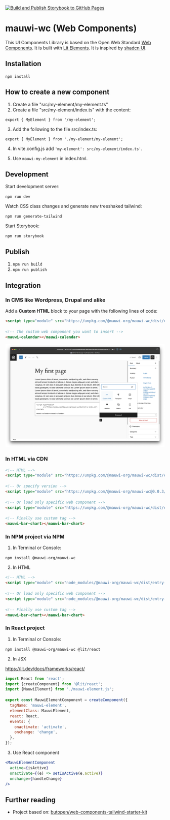 [![Build and Publish Storybook to GitHub Pages](https://github.com/mauricewipf/mauwi-wc/actions/workflows/deploy-github-pages.yaml/badge.svg)](https://github.com/mauricewipf/mauwi-wc/actions/workflows/deploy-github-pages.yaml)

# mauwi-wc (Web Components)

This UI Components Library is based on the Open Web Standard [Web Components](https://developer.mozilla.org/en-US/docs/Web/API/Web_components). It is built with [Lit Elements](https://lit.dev). It is inspired by [shadcn UI](https://ui.shadcn.com/).

## Installation

`npm install`

## How to create a new component

1. Create a file "src/my-element/my-element.ts"
2. Create a file "src/my-element/index.ts" with the content:

```
export { MyElement } from '/my-element';
```

3. Add the following to the file src/index.ts:

```
export { MyElement } from './my-element/my-element';
```

4. In vite.config.js add `'my-element': src/my-element/index.ts'`.

5. Use `mauwi-my-element` in index.html.

## Development

Start development server:

`npm run dev` 

Watch CSS class changes and generate new treeshaked tailwind:

`npm run generate-tailwind`

Start Storybook:

`npm run storybook`

## Publish

1. `npm run build`
2. `npm run publish`

## Integration

### In CMS like Wordpress, Drupal and alike

Add a **Custom HTML** block to your page with the following lines of code:

```html
<script type="module" src="https://unpkg.com/@mauwi-org/mauwi-wc/dist/entry-index.js"></script>

<!-- The custom web component you want to insert -->
<mauwi-calendar></mauwi-calendar>
```

![Wordpress Editor](src/shared/assets/integrate-with-wordpress.png)

### In HTML via CDN

```html
<!-- HTML -->
<script type="module" src="https://unpkg.com/@mauwi-org/mauwi-wc/dist/entry-index.js"></script>

<!-- Or specify version -->
<script type="module" src="https://unpkg.com/@mauwi-org/mauwi-wc@0.0.3/dist/entry-index.js"></script>

<!-- Or load only specific web component -->
<script type="module" src="https://unpkg.com/@mauwi-org/mauwi-wc/dist/entry-bar-chart.js"></script>

<!-- Finally use custom tag -->
<mauwi-bar-chart></mauwi-bar-chart>
```

### In NPM project via NPM

1. In Terminal or Console:

`npm install @mauwi-org/mauwi-wc`

2. In HTML

```html
<!-- HTML -->
<script type="module" src="node_modules/@mauwi-org/mauwi-wc/dist/entry-index.js"></script>

<!-- Or load only specific web component -->
<script type="module" src="node_modules/@mauwi-org/mauwi-wc/dist/entry-bar-chart.js"></script>

<!-- Finally use custom tag -->
<mauwi-bar-chart></mauwi-bar-chart>
```

### In React project

1. In Terminal or Console:

`npm install @mauwi-org/mauwi-wc @lit/react`

2. In JSX

https://lit.dev/docs/frameworks/react/

```jsx
import React from 'react';
import {createComponent} from '@lit/react';
import {MauwiElement} from './mauwi-element.js';

export const MauwiElementComponent = createComponent({
  tagName: 'mauwi-element',
  elementClass: MauwiElement,
  react: React,
  events: {
    onactivate: 'activate',
    onchange: 'change',
  },
});
```

3. Use React component

```jsx
<MauwiElementComponent
  active={isActive}
  onactivate={(e) => setIsActive(e.active)}
  onchange={handleChange}
/>
```

## Further reading

- Project based on: [butopen/web-components-tailwind-starter-kit](https://github.com/butopen/web-components-tailwind-starter-kit)
